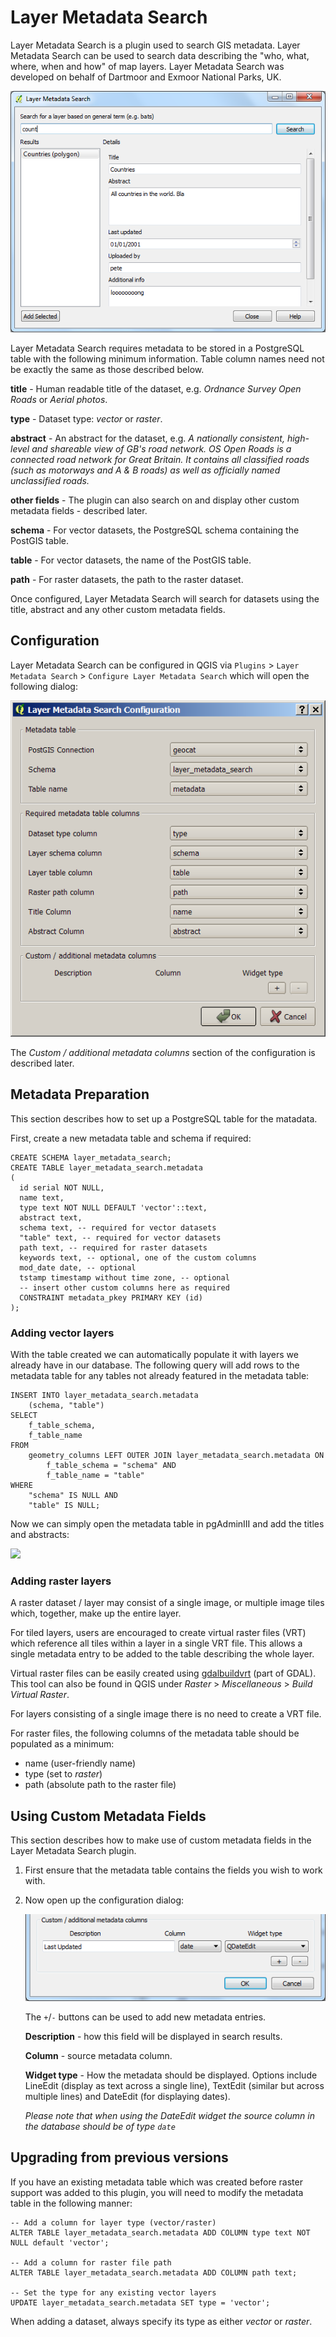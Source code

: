 # Layer Metadata Search

Layer Metadata Search is a plugin used to search GIS metadata. Layer Metadata Search can be used to search data describing the "who, what, where, when and how" of map layers. Layer Metadata Search was developed on behalf of Dartmoor and Exmoor National Parks, UK.

![](./Images/geo_cat.png)

Layer Metadata Search requires metadata to be stored in a PostgreSQL table with the following minimum information. Table column names need not be exactly the same as those described below.

**title** - Human readable title of the dataset, e.g. *Ordnance Survey Open Roads* or *Aerial photos*.

**type** - Dataset type: *vector* or *raster*.

**abstract** - An abstract for the dataset, e.g. *A nationally consistent, high-level and shareable view of GB's road network. OS Open Roads is a connected road network for Great Britain. It contains all classified roads (such as motorways and A & B roads) as well as officially named unclassified roads.*

**other fields** - The plugin can also search on and display other custom metadata fields - described later.

**schema** - For vector datasets, the PostgreSQL schema containing the PostGIS table.

**table** - For vector datasets, the name of the PostGIS table.

**path** - For raster datasets, the path to the raster dataset.

Once configured, Layer Metadata Search will search for datasets using the title, abstract and any other custom metadata fields.


## Configuration

Layer Metadata Search can be configured in QGIS via `Plugins` > `Layer Metadata Search` > `Configure Layer Metadata Search` which will open the following dialog:

![](./Images/geo_cat_config.png)

The *Custom / additional metadata columns* section of the configuration is described later. 


## Metadata Preparation

This section describes how to set up a PostgreSQL table for the matadata.

First, create a new metadata table and schema if required:

	CREATE SCHEMA layer_metadata_search;
	CREATE TABLE layer_metadata_search.metadata
    (
      id serial NOT NULL,
      name text,
      type text NOT NULL DEFAULT 'vector'::text,
      abstract text,
      schema text, -- required for vector datasets
      "table" text, -- required for vector datasets
      path text, -- required for raster datasets
      keywords text, -- optional, one of the custom columns
      mod_date date, -- optional
      tstamp timestamp without time zone, -- optional
      -- insert other custom columns here as required
      CONSTRAINT metadata_pkey PRIMARY KEY (id)
    );

### Adding vector layers

With the table created we can automatically populate it with layers we already have in our database. The following query will add rows to the metadata table for any tables not already featured in the metadata table:

	INSERT INTO layer_metadata_search.metadata
		(schema, "table")
	SELECT
		f_table_schema,
		f_table_name
	FROM
		geometry_columns LEFT OUTER JOIN layer_metadata_search.metadata ON
			f_table_schema = "schema" AND 
			f_table_name = "table"
	WHERE
		"schema" IS NULL AND
		"table" IS NULL;

Now we can simply open the metadata table in pgAdminIII and add the titles and abstracts:

![](./Images/pgadmin.png)

### Adding raster layers

A raster dataset / layer may consist of a single image, or multiple image tiles which, together, make up the entire layer.

For tiled layers, users are encouraged to create virtual raster files (VRT) which reference all tiles within a layer in a single VRT file. This allows a single metadata entry to be added to the table describing the whole layer.

Virtual raster files can be easily created using [gdalbuildvrt](http://www.gdal.org/gdalbuildvrt.html) (part of GDAL). This tool can also be found in QGIS under *Raster* > *Miscellaneous* > *Build Virtual Raster*. 

For layers consisting of a single image there is no need to create a VRT file.

For raster files, the following columns of the metadata table should be populated as a minimum:

 * name (user-friendly name)
 * type (set to *raster*)
 * path (absolute path to the raster file)


## Using Custom Metadata Fields

This section describes how to make use of custom metadata fields in the Layer Metadata Search plugin.

1. First ensure that the metadata table contains the fields you wish to work with.
1. Now open up the configuration dialog:

	![](./Images/geo_cat_config_custom.png)

	The `+`/`-` buttons can be used to add new metadata entries.

	**Description** - how this field will be displayed in search results.

	**Column** - source metadata column.

	**Widget type** - How the metadata should be displayed.  Options include LineEdit (display as text across a single line), TextEdit (similar but across multiple lines) and DateEdit (for displaying dates).

	*Please note that when using the DateEdit widget the source column in the database should be of type `date`*


## Upgrading from previous versions

If you have an existing metadata table which was created before raster support was added to this plugin, you will need to modify the metadata table in the following manner:

    -- Add a column for layer type (vector/raster)
    ALTER TABLE layer_metadata_search.metadata ADD COLUMN type text NOT NULL default 'vector';

    -- Add a column for raster file path
    ALTER TABLE layer_metadata_search.metadata ADD COLUMN path text;

    -- Set the type for any existing vector layers
    UPDATE layer_metadata_search.metadata SET type = 'vector';

When adding a dataset, always specify its type as either *vector* or *raster*.